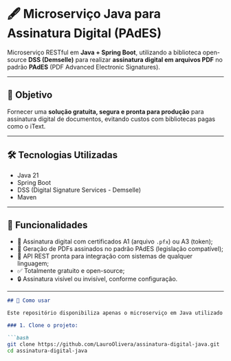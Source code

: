 # 🖋️ Microserviço Java para Assinatura Digital (PAdES)

Microserviço RESTful em **Java + Spring Boot**, utilizando a biblioteca open-source **DSS (Demselle)** para realizar **assinatura digital em arquivos PDF** no padrão **PAdES** (PDF Advanced Electronic Signatures).

---

## 🚀 Objetivo

Fornecer uma **solução gratuita, segura e pronta para produção** para assinatura digital de documentos, evitando custos com bibliotecas pagas como o iText.

---

## 🛠️ Tecnologias Utilizadas

- Java 21
- Spring Boot
- DSS (Digital Signature Services - Demselle)
- Maven

---

## 📌 Funcionalidades

- 🔐 Assinatura digital com certificados A1 (arquivo `.pfx`) ou A3 (token);
- 🧾 Geração de PDFs assinados no padrão PAdES (legislação compatível);
- 📡 API REST pronta para integração com sistemas de qualquer linguagem;
- ✅ Totalmente gratuito e open-source;
- 🔒 Assinatura visível ou invisível, conforme configuração.

---

```markdown
## 📂 Como usar

Este repositório disponibiliza apenas o microserviço em Java utilizado para assinar arquivos PDF. A geração dos documentos ocorre em um sistema externo, desenvolvido em C#, que utiliza este serviço como parte do processo.

### 1. Clone o projeto:

```bash
git clone https://github.com/LauroOlivera/assinatura-digital-java.git
cd assinatura-digital-java
